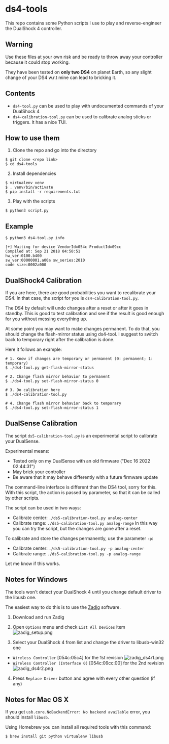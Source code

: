# ds4-tools

This repo contains some Python scripts I use to play and reverse-engineer the
DualShock 4 controller.

## Warning

Use these files at your own risk and be ready to throw away your controller
because it could stop working.

They have been tested on **only two DS4** on planet Earth, so any slight change
of your DS4 w.r.t mine can lead to bricking it.

## Contents

- `ds4-tool.py` can be used to play with undocumented commands of your DualShock 4
- `ds4-calibration-tool.py` can be used to calibrate analog sticks or triggers. It has a nice TUI.

## How to use them

1. Clone the repo and go into the directory
```
$ git clone <repo link>
$ cd ds4-tools
```

2. Install dependencies
```
$ virtualenv venv
$ . venv/bin/activate
$ pip install -r requirements.txt
```

3. Play with the scripts
```
$ python3 script.py
```

## Example

```
$ python3 ds4-tool.py info

[+] Waiting for device VendorId=054c ProductId=09cc
Compiled at: Sep 21 2018 04:50:51
hw_ver:0100.b400
sw_ver:00000001.a00a sw_series:2010
code size:0002a000

```

## DualShock4 Calibration

If you are here, there are good probabilities you want to recalibrate your DS4.
In that case, the script for you is `ds4-calibration-tool.py`.

The DS4 by default will undo changes after a reset or after it goes in standby.
This is good to test calibration and see if the result is good enough for you
without messing everything up.

At some point you may want to make changes permanent. To do that, you
should change the flash-mirror status using ds4-tool. 
I suggest to switch back to temporary right after the calibration is done.

Here it follows an example:
```
# 1. Know if changes are temporary or permanent (0: permanent; 1: temporary)
$ ./ds4-tool.py get-flash-mirror-status 

# 2. Change flash mirror behavior to permanent
$ ./ds4-tool.py set-flash-mirror-status 0

# 3. Do calibration here
$ ./ds4-calibration-tool.py

# 4. Change flash mirror behavior back to temporary
$ ./ds4-tool.py set-flash-mirror-status 1
```

## DualSense Calibration
The script `ds5-calibration-tool.py` is an experimental script to calibrate your DualSense.

Experimental means:
* Tested only on my DualSense with an old firmware ("Dec 16 2022 02:44:31")
* May brick your controller
* Be aware that it may behave differently with a future firmware update

The command-line interface is different than the DS4 tool, sorry for this.
With this script, the action is passed by parameter, so that it can be called by other scripts.

The script can be used in two ways:
* Calibrate center: `./ds5-calibration-tool.py analog-center`
* Calibrate range: `./ds5-calibration-tool.py analog-range`
In this way you can try the script, but the changes are gone after a reset.

To calibrate and store the changes permanently, use the parameter `-p`:
* Calibrate center: `./ds5-calibration-tool.py -p analog-center`
* Calibrate range: `./ds5-calibration-tool.py -p analog-range`

Let me know if this works.

## Notes for Windows

The tools won't detect your DualShock 4 until you change default driver to the libusb one.

The easiest way to do this is to use the [Zadig](https://zadig.akeo.ie/ "Zadig's Homepage") software.

1. Download and run Zadig

2. Open `Options` menu and check `List All Devices` item
![zadig_setup.png](img/zadig_setup.png)

3. Select your DualShock 4 from list and change the driver to libusb-win32 one
  * `Wireless Controller` [054c:05c4] for the 1st revision
  ![zadig_ds4r1.png](img/zadig_ds4r1.png)
  * `Wireless Controller (Interface 0)` [054c:09cc:00] for the 2nd revision
  ![zadig_ds4r2.png](img/zadig_ds4r2.png)

4. Press `Replace Driver` button and agree with every other question (if any)

## Notes for Mac OS X

If you get `usb.core.NoBackendError: No backend available` error, you should
install `libusb`.

Using Homebrew you can install all required tools with this command:

```
$ brew install git python virtualenv libusb
```
